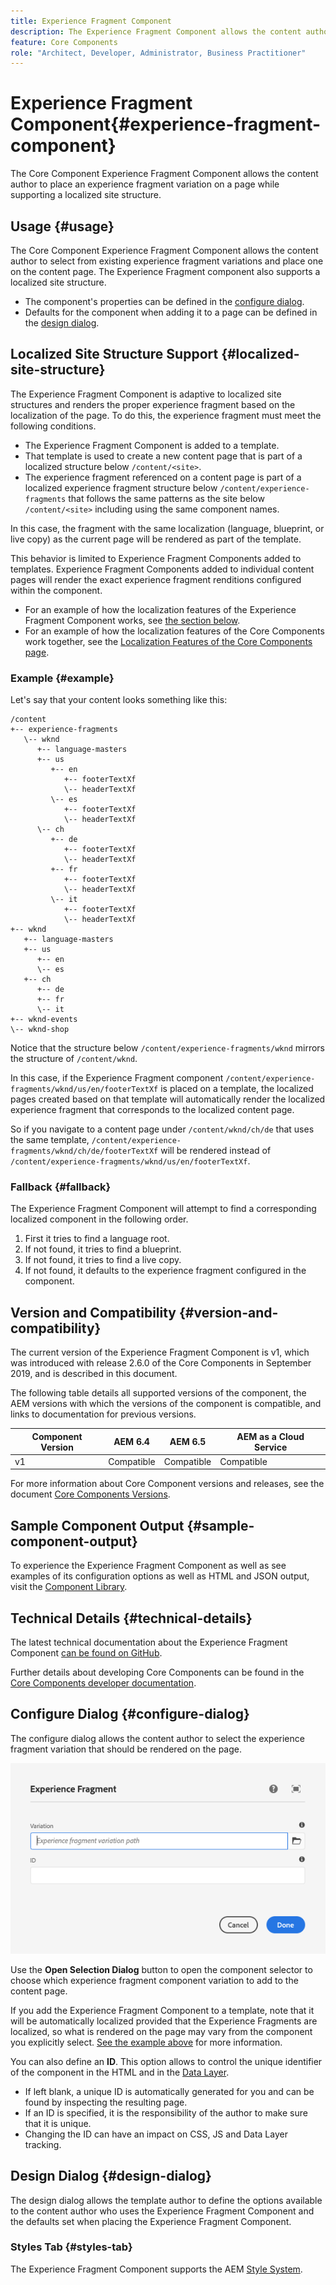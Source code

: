 ```yaml
---
title: Experience Fragment Component
description: The Experience Fragment Component allows the content author to add an experience fragment variation to a page.
feature: Core Components
role: "Architect, Developer, Administrator, Business Practitioner"
---
```


# Experience Fragment Component{#experience-fragment-component}

The Core Component Experience Fragment Component allows the content author to place an experience fragment variation on a page while supporting a localized site structure.

## Usage {#usage}

The Core Component Experience Fragment Component allows the content author to select from existing experience fragment variations and place one on the content page. The Experience Fragment component also supports a localized site structure.

* The component's properties can be defined in the [configure dialog](#configure-dialog).
* Defaults for the component when adding it to a page can be defined in the [design dialog](#design-dialog).

## Localized Site Structure Support {#localized-site-structure}

The Experience Fragment Component is adaptive to localized site structures and renders the proper experience fragment based on the localization of the page. To do this, the experience fragment must meet the following conditions.

* The Experience Fragment Component is added to a template.
* That template is used to create a new content page that is part of a localized structure below `/content/<site>`.
* The experience fragment referenced on a content page is part of a localized experience fragment structure below `/content/experience-fragments` that follows the same patterns as the site below `/content/<site>` including using the same component names.

In this case, the fragment with the same localization (language, blueprint, or live copy) as the current page will be rendered as part of the template.

This behavior is limited to Experience Fragment Components added to templates. Experience Fragment Components added to individual content pages will render the exact experience fragment renditions configured within the component.

* For an example of how the localization features of the Experience Fragment Component works, see [the section below](#example).
* For an example of how the localization features of the Core Components work together, see the [Localization Features of the Core Components page](/help/get-started/localization.md).

### Example {#example}

Let's say that your content looks something like this:

```
/content
+-- experience-fragments
   \-- wknd
      +-- language-masters
      +-- us
         +-- en
            +-- footerTextXf
            \-- headerTextXf
         \-- es
            +-- footerTextXf
            \-- headerTextXf
      \-- ch
         +-- de
            +-- footerTextXf
            \-- headerTextXf
         +-- fr
            +-- footerTextXf
            \-- headerTextXf
         \-- it
            +-- footerTextXf
            \-- headerTextXf
+-- wknd
   +-- language-masters
   +-- us
      +-- en
      \-- es
   +-- ch
      +-- de
      +-- fr
      \-- it
+-- wknd-events
\-- wknd-shop
```

Notice that the structure below `/content/experience-fragments/wknd` mirrors the structure of `/content/wknd`.

In this case, if the Experience Fragment component `/content/experience-fragments/wknd/us/en/footerTextXf` is placed on a template, the localized pages created based on that template will automatically render the localized experience fragment that corresponds to the localized content page.

So if you navigate to a content page under `/content/wknd/ch/de` that uses the same template, `/content/experience-fragments/wknd/ch/de/footerTextXf` will be rendered instead of `/content/experience-fragments/wknd/us/en/footerTextXf`.

### Fallback {#fallback}

The Experience Fragment Component will attempt to find a corresponding localized component in the following order.

1. First it tries to find a language root.
1. If not found, it tries to find a blueprint.
1. If not found, it tries to find a live copy.
1. If not found, it defaults to the experience fragment configured in the component.

## Version and Compatibility {#version-and-compatibility}

The current version of the Experience Fragment Component is v1, which was introduced with release 2.6.0 of the Core Components in September 2019, and is described in this document.

The following table details all supported versions of the component, the AEM versions with which the versions of the component is compatible, and links to documentation for previous versions.

|Component Version|AEM 6.4|AEM 6.5|AEM as a Cloud Service|
|--- |--- |---|---|
|v1|Compatible|Compatible|Compatible|

For more information about Core Component versions and releases, see the document [Core Components Versions](/help/versions.md).

## Sample Component Output {#sample-component-output}

To experience the Experience Fragment Component as well as see examples of its configuration options as well as HTML and JSON output, visit the [Component Library](https://adobe.com/go/aem_cmp_library_xf).

## Technical Details {#technical-details}

The latest technical documentation about the Experience Fragment Component [can be found on GitHub](https://adobe.com/go/aem_cmp_tech_xf_v1).

Further details about developing Core Components can be found in the [Core Components developer documentation](/help/developing/overview.md).

## Configure Dialog {#configure-dialog}

The configure dialog allows the content author to select the experience fragment variation that should be rendered on the page.

![Experience Fragment Component's edit dialog](/help/assets/experience-fragment-edit.png)

Use the **Open Selection Dialog** button to open the component selector to choose which experience fragment component variation to add to the content page.

If you add the Experience Fragment Component to a template, note that it will be automatically localized provided that the Experience Fragments are localized, so what is rendered on the page may vary from the component you explicitly select. [See the example above](#example) for more information.

You can also define an **ID**. This option allows to control the unique identifier of the component in the HTML and in the [Data Layer](/help/developing/data-layer/overview.md).

* If left blank, a unique ID is automatically generated for you and can be found by inspecting the resulting page.
* If an ID is specified, it is the responsibility of the author to make sure that it is unique.
* Changing the ID can have an impact on CSS, JS and Data Layer tracking.

## Design Dialog {#design-dialog}

The design dialog allows the template author to define the options available to the content author who uses the Experience Fragment Component and the defaults set when placing the Experience Fragment Component.

### Styles Tab {#styles-tab}

The Experience Fragment Component supports the AEM [Style System](/help/get-started/authoring.md#component-styling).

